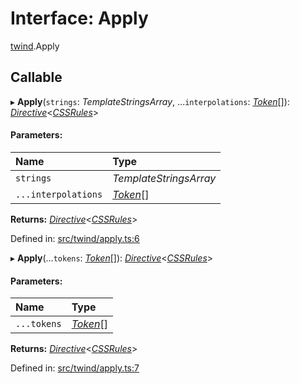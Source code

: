# Interface: Apply

[twind](../modules/twind.md).Apply

## Callable

▸ **Apply**(`strings`: *TemplateStringsArray*, ...`interpolations`: [*Token*](../modules/twind.md#token)[]): [*Directive*](twind.directive.md)<[*CSSRules*](twind.cssrules.md)\>

#### Parameters:

Name | Type |
:------ | :------ |
`strings` | *TemplateStringsArray* |
`...interpolations` | [*Token*](../modules/twind.md#token)[] |

**Returns:** [*Directive*](twind.directive.md)<[*CSSRules*](twind.cssrules.md)\>

Defined in: [src/twind/apply.ts:6](https://github.com/gojutin/twind/blob/8f04bb3/src/twind/apply.ts#L6)

▸ **Apply**(...`tokens`: [*Token*](../modules/twind.md#token)[]): [*Directive*](twind.directive.md)<[*CSSRules*](twind.cssrules.md)\>

#### Parameters:

Name | Type |
:------ | :------ |
`...tokens` | [*Token*](../modules/twind.md#token)[] |

**Returns:** [*Directive*](twind.directive.md)<[*CSSRules*](twind.cssrules.md)\>

Defined in: [src/twind/apply.ts:7](https://github.com/gojutin/twind/blob/8f04bb3/src/twind/apply.ts#L7)
